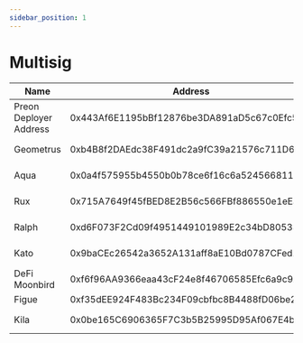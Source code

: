 ```yaml
---
sidebar_position: 1
---
```


# Multisig

| Name                   | Address                                    | Affiliation        |
| ---------------------- | ------------------------------------------ | ------------------ |
| Preon Deployer Address | 0x443Af6E1195bBf12876be3DA891aD5c67c0Efc56 | Preon              |
| Geometrus              | 0xb4B8f2DAEdc38F491dc2a9fC39a21576c711D691 | Sphere Founder     |
| Aqua                   | 0x0a4f575955b4550b0b78ce6f16c6a5245668116c | Sphere Team        |
| Rux                    | 0x715A7649f45fBED8E2B56c566FBf886550e1eEaD | Sphere Team        |
| Ralph                  | 0xd6F073F2Cd09f4951449101989E2c34bD8053366 | Sphere Team        |
| Kato                   | 0x9baCEc26542a3652A131aff8aE10Bd0787CFed1A | Sphere Community   |
| DeFi Moonbird          | 0xf6f96AA9366eaa43cF24e8f46706585Efc6a9c9A | Sphere Community   |
| Figue                  | 0xf35dEE924F483Bc234F09cbfbc8B4488fD06be20 | Paladin            |
| Kila                   | 0x0be165C6906365F7C3b5B25995D95Af067E4b935 | Retro / Stabl Labs |
